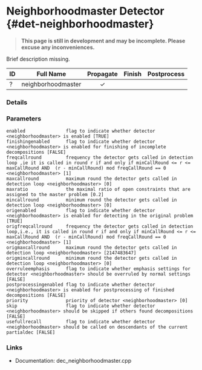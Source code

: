 # Neighborhoodmaster Detector {#det-neighborhoodmaster}
> **This page is still in development and may be incomplete. Please excuse any inconveniences.**

Brief description missing.

| ID |          Full Name          | Propagate | Finish | Postprocess |
|----|-----------------------------|:---------:|:------:|:-----------:|
| ?  | neighborhoodmaster          | ✓ |   |   |

### Details

### Parameters

    enabled               flag to indicate whether detector <neighborhoodmaster> is enabled [TRUE]
    finishingenabled      flag to indicate whether detector <neighborhoodmaster> is enabled for finishing of incomplete decompositions [FALSE]
    freqcallround         frequency the detector gets called in detection loop ,ie it is called in round r if and only if minCallRound <= r <= maxCallRound AND  (r - minCallRound) mod freqCallRound == 0 <neighborhoodmaster> [1]
    maxcallround          maximum round the detector gets called in detection loop <neighborhoodmaster> [0]
    maxratio              the maximal ratio of open constraints that are assigned to the master problem [0.2]
    mincallround          minimum round the detector gets called in detection loop <neighborhoodmaster> [0]
    origenabled           flag to indicate whether detector <neighborhoodmaster> is enabled for detecting in the original problem [TRUE]
    origfreqcallround     frequency the detector gets called in detection loop,i.e., it is called in round r if and only if minCallRound <= r <= maxCallRound AND  (r - minCallRound) mod freqCallRound == 0 <neighborhoodmaster> [1]
    origmaxcallround      maximum round the detector gets called in detection loop <neighborhoodmaster> [2147483647]
    origmincallround      minimum round the detector gets called in detection loop <neighborhoodmaster> [0]
    overruleemphasis      flag to indicate whether emphasis settings for detector <neighborhoodmaster> should be overruled by normal settings [FALSE]
    postprocessingenabled flag to indicate whether detector <neighborhoodmaster> is enabled for postprocessing of finished decompositions [FALSE]
    priority              priority of detector <neighborhoodmaster> [0]
    skip                  flag to indicate whether detector <neighborhoodmaster> should be skipped if others found decompositions [FALSE]
    usefullrecall         flag to indicate whether detector <neighborhoodmaster> should be called on descendants of the current partialdec [FALSE]


### Links
 * Documentation: dec_neighborhoodmaster.cpp
